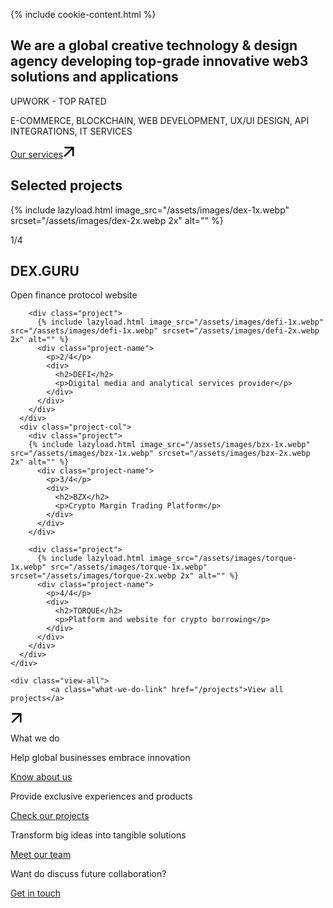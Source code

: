 {% include cookie-content.html %}
<script src="https://code.jquery.com/jquery-3.5.1.min.js"></script>
<script src="/assets/js/lazysizes.min.js" async=""></script>
<section class="about-h1">
  <div class="container">
    <div class="h1home">
      <h1>We are a global creative technology & design agency developing top-grade innovative web3 solutions and applications</h1>
    </div>
    <div class="about-us">
      <div class="upwork-top">
        <p>UPWORK - TOP RATED</p>
      </div>
      <div class="description">
        <p>
          E-COMMERCE, BLOCKCHAIN, WEB DEVELOPMENT, UX/UI DESIGN, API INTEGRATIONS, IT SERVICES
        </p>
      </div>
      <div class="about-wrap">
        <a class="about-service" href="/services">Our services</a><svg width="20" height="20" viewBox="0 0 20 20" fill="none" xmlns="http://www.w3.org/2000/svg">
<path fill-rule="evenodd" clip-rule="evenodd" d="M2.49996 2.5H14.9999H17.4999V5V17.5H14.9999V6.76779L3.18781 18.5799L1.42004 16.8122L13.2322 5H2.49996V2.5Z" fill="#020113"/>
</svg>
      </div>
    </div>
  </div>
</section>
<section class="projects">
  <div class="container">
    <h1 class="selected-projects">Selected projects</h1>
    <div class="project-cols">
      <div class="project-col">
        <div class="project">
          {% include lazyload.html image_src="/assets/images/dex-1x.webp" srcset="/assets/images/dex-2x.webp 2x" alt="" %}
          <div class="project-name">
            <p>1/4</p>
            <div>
              <h2>DEX.GURU</h2>
              <p>Open finance protocol website</p>
            </div>
          </div>
        </div>

        <div class="project">
          {% include lazyload.html image_src="/assets/images/defi-1x.webp" src="/assets/images/defi-1x.webp" srcset="/assets/images/defi-2x.webp 2x" alt="" %}
          <div class="project-name">
            <p>2/4</p>
            <div>
              <h2>DEFI</h2>
              <p>Digital media and analytical services provider</p>
            </div>
          </div>
        </div>
      </div>
      <div class="project-col">
        <div class="project">
        {% include lazyload.html image_src="/assets/images/bzx-1x.webp" src="/assets/images/bzx-1x.webp" srcset="/assets/images/bzx-2x.webp 2x" alt="" %}
          <div class="project-name">
            <p>3/4</p>
            <div>
              <h2>BZX</h2>
              <p>Crypto Margin Trading Platform</p>
            </div>
          </div>
        </div>

        <div class="project">
          {% include lazyload.html image_src="/assets/images/torque-1x.webp" src="/assets/images/torque-1x.webp" srcset="/assets/images/torque-2x.webp 2x" alt="" %}
          <div class="project-name">
            <p>4/4</p>
            <div>
              <h2>TORQUE</h2>
              <p>Platform and website for crypto borrowing</p>
            </div>
          </div>
        </div>
      </div>
    </div>

    <div class="view-all">
             <a class="what-we-do-link" href="/projects">View all projects</a>

<svg width="20" height="20" viewBox="0 0 20 20" fill="none" xmlns="http://www.w3.org/2000/svg">
<path fill-rule="evenodd" clip-rule="evenodd" d="M2.49996 2.5H14.9999H17.4999V5V17.5H14.9999V6.76779L3.18781 18.5799L1.42004 16.8122L13.2322 5H2.49996V2.5Z" fill="#020113"/>
</svg>
    </div>

  </div>
</section>
<section id="what-we-do">
  <div class="container">
    <div class="section-name">
      <p class="h2-text">What we do</p>
    </div>
    <div class="what-we-do-links">
      <div class="links">
        <div class="link">
          <p>Help global businesses embrace innovation</p>
          <a class="what-we-do-link" href="/services">Know about us</a>
        </div>
        <div class="link">
          <p>Provide exclusive experiences and products</p>
          <a class="what-we-do-link" href="/projects">Check our projects</a>
        </div>
        <div class="link">
          <p>Transform big ideas into tangible solutions</p>
          <a class="what-we-do-link" href="/team">Meet our team</a>
        </div>
      </div>
    </div>
  </div>
</section>
<section id="get-in-touch">
  <div class="container">
    <p>Want do discuss future collaboration?</p>
    <a class="get-in-touch-link" href="{{ site.baseurl }}/contact">Get in touch</a>
  </div>
</section>
